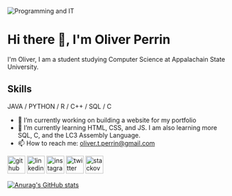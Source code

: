![Programming and IT](https://pbs.twimg.com/profile_banners/1445558177316044805/1693629711/1500x500)

# Hi there 👋, I'm Oliver Perrin

I'm Oliver, I am a student studying Computer Science at Appalachain State University.

## Skills
JAVA / PYTHON / R / C++ / SQL / C

- 🔭 I’m currently working on building a website for my portfolio 
- 🌱 I’m currently learning HTML, CSS, and JS. I am also learning more SQL, C, and the LC3 Assembly Language. 
- 📫 How to reach me: oliver.t.perrin@gmail.com 


[<img src='https://cdn.jsdelivr.net/npm/simple-icons@3.0.1/icons/github.svg' alt='github' height='40'>](https://github.com/OliverPerrin)  [<img src='https://cdn.jsdelivr.net/npm/simple-icons@3.0.1/icons/linkedin.svg' alt='linkedin' height='40'>](https://www.linkedin.com/in/oliver-perrin/)  [<img src='https://cdn.jsdelivr.net/npm/simple-icons@3.0.1/icons/instagram.svg' alt='instagram' height='40'>](https://www.instagram.com/operrin_5/)  [<img src='https://cdn.jsdelivr.net/npm/simple-icons@3.0.1/icons/twitter.svg' alt='twitter' height='40'>](https://twitter.com/OPerrin4)  [<img src='https://cdn.jsdelivr.net/npm/simple-icons@3.0.1/icons/stackoverflow.svg' alt='stackoverflow' height='40'>](https://stackoverflow.com/users/oliver-perrin)  



[![Anurag's GitHub stats](https://github-readme-stats.vercel.app/api?username=OliverPerrin)](https://github.com/anuraghazra/github-readme-stats)
